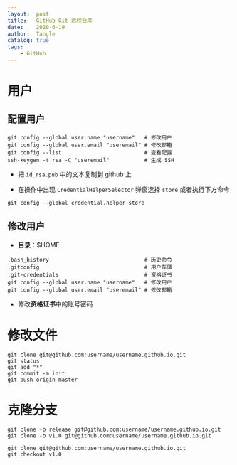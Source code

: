```yaml
---
layout:  post
title:   GitHub Git 远程仓库
date:    2020-6-19
author:  Tangle
catalog: true
tags:
    - GitHub
---
```


# 用户

## 配置用户

```
git config --global user.name "username"   # 修改用户
git config --global user.email "useremail" # 修改邮箱
git config --list                          # 查看配置
ssh-keygen -t rsa -C "useremail"           # 生成 SSH
```

- 把 `id_rsa.pub` 中的文本复制到 github 上

- 在操作中出现 `CredentialHelperSelector` 弹窗选择 `store` 或者执行下方命令

```
git config --global credential.helper store
```
    
## 修改用户

- **目录**：$HOME

```
.bash_history                              # 历史命令
.gitconfig                                 # 用户存储
.git-credentials                           # 资格证书
git config --global user.name "username"   # 修改用户
git config --global user.email "useremail" # 修改邮箱
```

- 修改**资格证书**中的账号密码

# 修改文件

```
git clone git@github.com:username/username.github.io.git
git status
git add "*"
git commit -m init
git push origin master
```

# 克隆分支

```
git clone -b release git@github.com:username/username.github.io.git
git clone -b v1.0 git@github.com:username/username.github.io.git
```

```
git clone git@github.com:username/username.github.io.git
git checkout v1.0
```
